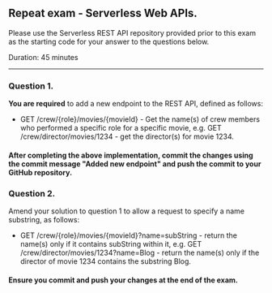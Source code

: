 ## Repeat exam - Serverless Web APIs.

Please use the Serverless REST API repository provided prior to this exam as the starting code for your answer to the questions below.

Duration: 45 minutes

-------------------------------

### Question 1.
__You are required__ to add a new endpoint to the REST API, defined as follows:

+ GET  /crew/{role}/movies/{movieId} - Get  the name(s) of crew members who performed a specific role for a specific movie, e.g. GET  /crew/director/movies/1234 - get the director(s) for movie 1234.

#### After completing the above implementation, commit the changes using the commit message "Added new endpoint" and push the commit to your GitHub repository.

### Question 2.

Amend your solution to question 1 to allow a request to specify a name substring, as follows:
+ GET  /crew/{role}/movies/{movieId}?name=subString - return the name(s) only if it contains subString within it, e.g. GET /crew/director/movies/1234?name=Blog - return the name(s) only if the director of movie 1234 contains the substring Blog.


#### Ensure you commit and push your changes at the end of the exam. 
